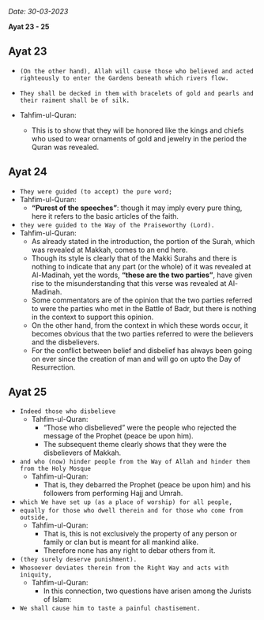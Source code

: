 *Date: 30-03-2023*

**Ayat  23 - 25**

## Ayat 23

- `(On the other hand), Allah will cause those who believed and acted righteously to enter the Gardens beneath which rivers flow.`
- `They shall be decked in them with bracelets of gold and pearls and their raiment shall be of silk.`

- Tahfim-ul-Quran:
  - This is to show that they will be honored like the kings and chiefs who used to wear ornaments of gold and jewelry in the period the Quran was revealed.

## Ayat 24

- `They were guided (to accept) the pure word;`
- Tahfim-ul-Quran:
  - **“Purest of the speeches”**: though it may imply every pure thing, here it refers to the basic articles of the faith.
- `they were guided to the Way of the Praiseworthy (Lord).`
- Tahfim-ul-Quran:
  - As already stated in the introduction, the portion of the Surah, which was revealed at Makkah, comes to an end here.
  - Though its style is clearly that of the Makki Surahs and there is nothing to indicate that any part (or the whole) of it was revealed at Al-Madinah, yet the words, **“these are the two parties”**, have given rise to the misunderstanding that this verse was revealed at Al-Madinah.
  - Some commentators are of the opinion that the two parties referred to were the parties who met in the Battle of Badr, but there is nothing in the context to support this opinion.
  - On the other hand, from the context in which these words occur, it becomes obvious that the two parties referred to were the believers and the disbelievers.
  - For the conflict between belief and disbelief has always been going on ever since the creation of man and will go on upto the Day of Resurrection.


## Ayat 25

- `Indeed those who disbelieve`
  - Tahfim-ul-Quran:
    - “Those who disbelieved” were the people who rejected the message of the Prophet (peace be upon him).
    - The subsequent theme clearly shows that they were the disbelievers of Makkah.
- `and who (now) hinder people from the Way of Allah and hinder them from the Holy Mosque`
  - Tahfim-ul-Quran:
    - That is, they debarred the Prophet (peace be upon him) and his followers from performing Hajj and Umrah.
- `which We have set up (as a place of worship) for all people,`
- `equally for those who dwell therein and for those who come from outside,`
  - Tahfim-ul-Quran:
    - That is, this is not exclusively the property of any person or family or clan but is meant for all mankind alike.
    - Therefore none has any right to debar others from it.
- `(they surely deserve punishment).`
- `Whosoever deviates therein from the Right Way and acts with iniquity,`
  - Tahfim-ul-Quran:
    - In this connection, two questions have arisen among the Jurists of Islam:
- `We shall cause him to taste a painful chastisement.`

